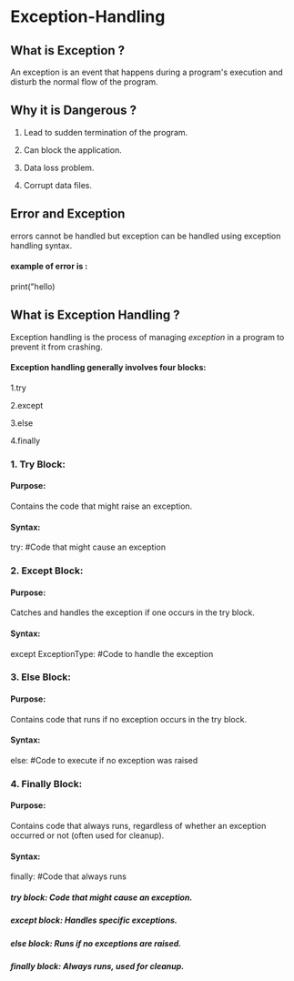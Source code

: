 # Exception-Handling
## What is Exception ? 
An exception is an event that happens during a program's execution and disturb the normal flow of the program.
## Why it is Dangerous ? 
1.  Lead to sudden termination of the program.

2.  Can block the application.

3.  Data loss problem.

4.  Corrupt data files.
## Error and Exception
errors cannot be handled but exception can be handled using exception handling syntax.
#### example of error is :
print("hello)
## What is Exception Handling ? 
Exception handling is the process of managing *exception* in a program to prevent it from crashing.

#### Exception handling generally involves four blocks:

1.try

2.except

3.else

4.finally

### 1. Try Block:


#### Purpose: 
Contains the code that might raise an exception.


#### Syntax:
try: #Code that might cause an exception

### 2. Except Block:


#### Purpose: 
Catches and handles the exception if one occurs in the try block.


#### Syntax:


except ExceptionType: #Code to handle the exception
### 3. Else Block:

#### Purpose: 
Contains code that runs if no exception occurs in the try block.

#### Syntax:

else: #Code to execute if no exception was raised

### 4. Finally Block:

#### Purpose: 
Contains code that always runs, regardless of whether an exception occurred or not (often used for cleanup).

#### Syntax:

finally: #Code that always runs

##### try block: Code that might cause an exception.

##### except block: Handles specific exceptions.

##### else block: Runs if no exceptions are raised.

##### finally block: Always runs, used for cleanup.



